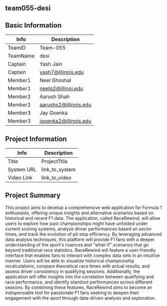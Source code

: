 ## team055-desi

## Basic Information
| Info  | Description |
| ------------- | ------------- |
| TeamID | Team-055  |
| TeamName  | desi  |
| Captain  | Yash Jain  |
| Captain  | yash7@illinois.edu |
| Member1  | Neel Ghoshal  |
| Member1  | neelg2@illinoi.edu  |
| Member2  | Aarush Shah  |
| Member2  | aarushs2@illinois.edu  |
| Member3  | Jay Goenka  |
| Member3  | jgoenka2@illinois.edu  |

## Project Information

| Info  | Description |
| ------------- | ------------- |
| Title  | ProjectTtile  |
| System URL  | link_to_system  |
| Video Link  | link_to_video |

## Project Summary 

This project aims to develop a comprehensive web application for Formula 1 enthusiasts, offering unique insights and alternative scenarios based on historical and recent F1 data. The application, called RaceRewind, will allow users to explore how past championships might have unfolded under current scoring systems, analyze driver performances based on sector times, and track the evolution of pit stop efficiency. By leveraging advanced data analysis techniques, this platform will provide F1 fans with a deeper understanding of the sport's nuances and "what-if" scenarios that go beyond traditional race statistics.
RaceRewind will feature a user-friendly interface that enables fans to interact with complex data sets in an intuitive manner. Users will be able to visualize historical championship recalculations, compare theoretical race times with actual results, and assess driver consistency in qualifying sessions. Additionally, the application will offer insights into the correlation between qualifying and race performance, and identify standout performances across different seasons. By combining these features, RaceRewind aims to become an indispensable tool for passionate F1 fans seeking to deepen their engagement with the sport through data-driven analysis and exploration.

